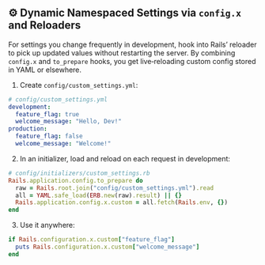 ## ⚙️ Dynamic Namespaced Settings via `config.x` and Reloaders

For settings you change frequently in development, hook into Rails’ reloader to pick up updated values without restarting the server. By combining `config.x` and `to_prepare` hooks, you get live‑reloading custom config stored in YAML or elsewhere.

1. Create `config/custom_settings.yml`:

```yaml
# config/custom_settings.yml
development:
  feature_flag: true
  welcome_message: "Hello, Dev!"
production:
  feature_flag: false
  welcome_message: "Welcome!"
```  

2. In an initializer, load and reload on each request in development:

```ruby
# config/initializers/custom_settings.rb
Rails.application.config.to_prepare do
  raw = Rails.root.join("config/custom_settings.yml").read
  all = YAML.safe_load(ERB.new(raw).result) || {}
  Rails.application.config.x.custom = all.fetch(Rails.env, {})
end
```  

3. Use it anywhere:

```ruby
if Rails.configuration.x.custom["feature_flag"]
  puts Rails.configuration.x.custom["welcome_message"]
end
```